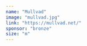 ```yaml
---
name: "Mullvad"
image: "mullvad.jpg"
link: "https://mullvad.net/"
sponsor: "bronze"
size: "m"
---
```

